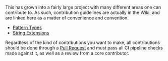 This has grown into a fairly large project with many different areas one can contribute to. As such, contribution guidelines are actually in the Wiki, and are linked here as a matter of convenience and convention.

 * [Pattern Types](https://github.com/Entomy/Stringier/wiki/Contributing-Pattern-Types)
 * [String Extensions](https://github.com/Entomy/Stringier/wiki/Contributing-String-Extensions)

Regardless of the kind of contributions you want to make, all contributions should be done through a [Pull Request](https://help.github.com/en/github/collaborating-with-issues-and-pull-requests/about-pull-requests) and must pass all CI pipeline checks made against it, as well as a review from a core contributor.